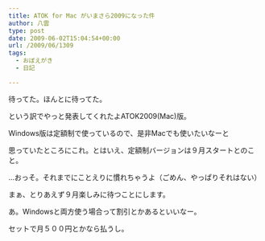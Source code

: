```yaml
---
title: ATOK for Mac がいまさら2009になった件
author: 八雲
type: post
date: 2009-06-02T15:04:54+00:00
url: /2009/06/1309
tags:
  - おぼえがき
  - 日記

---
```

待ってた。ほんとに待ってた。

という訳でやっと発表してくれたよATOK2009(Mac)版。
  
Windows版は定額制で使っているので、是非Macでも使いたいなーと
  
思っていたところにこれ。とはいえ、定額制バージョンは９月スタートとのこと。
  
…おっそ。それまでにことえりに慣れちゃうよ（ごめん、やっぱりそれはない）

まぁ、とりあえず９月楽しみに待つことにします。
  
あ。Windowsと両方使う場合って割引とかあるといいなー。
  
セットで月５００円とかなら払うし。
